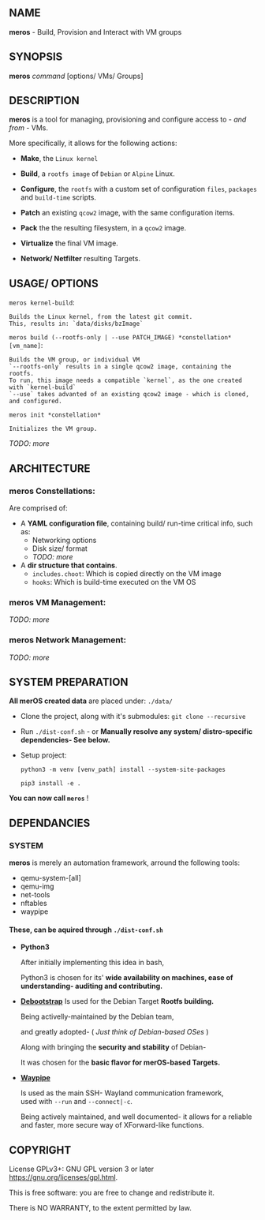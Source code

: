 ## NAME

**meros** - Build, Provision and Interact with VM groups


## SYNOPSIS

**meros** *command* [options/ VMs/ Groups]


## DESCRIPTION

**meros** is a tool for managing, provisioning and configure access to - *and from* - VMs.

More specifically, it allows for the following actions:

- **Make**, the `Linux kernel`

- **Build**, a `rootfs image` of `Debian` or `Alpine` Linux.

- **Configure**, the `rootfs` with a custom set of configuration `files`, `packages` and `build-time` scripts.

- **Patch** an existing `qcow2` image, with the same configuration items.

- **Pack** the the resulting filesystem, in a `qcow2` image.

- **Virtualize** the final VM image.

- **Network/ Netfilter** resulting Targets.


## USAGE/ OPTIONS

`meros kernel-build`:

    Builds the Linux kernel, from the latest git commit.
    This, results in: `data/disks/bzImage`

`meros build (--rootfs-only | --use PATCH_IMAGE) *constellation* [vm_name]`:

    Builds the VM group, or individual VM
    `--rootfs-only` results in a single qcow2 image, containing the rootfs.
    To run, this image needs a compatible `kernel`, as the one created with `kernel-build`
    `--use` takes advanted of an existing qcow2 image - which is cloned, and configured.

`meros init *constellation*`

    Initializes the VM group.

_TODO: more_

## ARCHITECTURE

### **meros** Constellations:

Are comprised of:
- A **YAML configuration file**, containing build/ run-time critical info, such as:
    - Networking options
    - Disk size/ format
    - _TODO: more_
- A **dir structure that contains**.
    - `includes.choot`: Which is copied directly on the VM image
    - `hooks`: Which is build-time executed on the VM OS

### **meros** VM Management:

_TODO: more_

### **meros** Network Management:

_TODO: more_

## SYSTEM PREPARATION

**All merOS created data** are placed
  under: `./data/`

- Clone the project, along with it's submodules:
`git clone --recursive`

- Run `./dist-conf.sh` - or **Manually resolve any system/ distro-specific dependencies- See below.**

- Setup project:

  `python3 -m venv [venv_path] install --system-site-packages`

  `pip3 install -e .`

**You can now call `meros`** !


## DEPENDANCIES
### SYSTEM

**meros** is merely an automation framework, arround the following tools:
- qemu-system-[all]
- qemu-img
- net-tools
- nftables
- waypipe

#### These, can be aquired  through `./dist-conf.sh`

- **Python3**

	After initially implementing this idea in bash,

	Python3 is chosen for its' **wide availability on machines, ease of understanding- auditing and contributing.**

- **[Debootstrap](https://wiki.debian.org/Debootstrap)**
	Is used for the Debian Target **Rootfs building.**

	Being activelly-maintained by the Debian team,

	and greatly adopted-	( *Just think of Debian-based OSes* )

	Along with bringing the **security and stability** of Debian-

	It was chosen for the **basic flavor for merOS-based Targets.**

- **[Waypipe](https://github.com/neonkore/waypipe/)**

	Is used as the main SSH- Wayland communication framework, <br>
	used with `--run` and `--connect|-c`.

	Being actively maintained, and well documented- it allows for a reliable and faster,	more secure way of XForward-like functions.


## COPYRIGHT

License GPLv3+: GNU GPL version 3 or later <https://gnu.org/licenses/gpl.html>.

This is free software: you are free to change and redistribute it.

There is NO WARRANTY, to the extent permitted by law.
